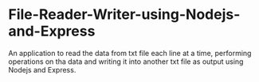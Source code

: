 # File-Reader-Writer-using-Nodejs-and-Express
An application to read the data from txt file each line at a time, performing operations on tha data and writing it into another txt file as output using Nodejs and Express.
